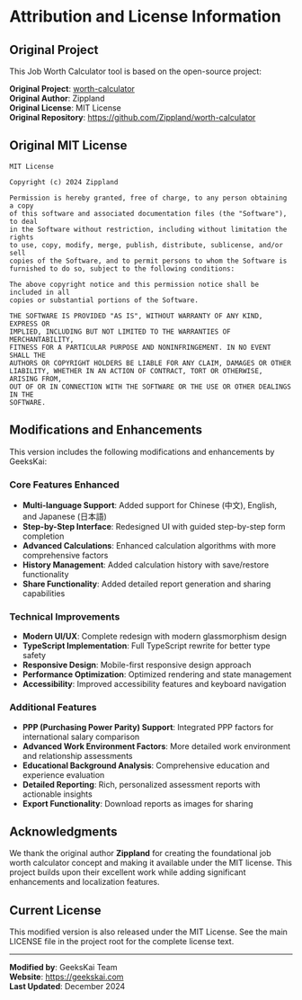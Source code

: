 # Attribution and License Information

## Original Project

This Job Worth Calculator tool is based on the open-source project:

**Original Project**: [worth-calculator](https://github.com/Zippland/worth-calculator)  
**Original Author**: Zippland  
**Original License**: MIT License  
**Original Repository**: https://github.com/Zippland/worth-calculator

## Original MIT License

```
MIT License

Copyright (c) 2024 Zippland

Permission is hereby granted, free of charge, to any person obtaining a copy
of this software and associated documentation files (the "Software"), to deal
in the Software without restriction, including without limitation the rights
to use, copy, modify, merge, publish, distribute, sublicense, and/or sell
copies of the Software, and to permit persons to whom the Software is
furnished to do so, subject to the following conditions:

The above copyright notice and this permission notice shall be included in all
copies or substantial portions of the Software.

THE SOFTWARE IS PROVIDED "AS IS", WITHOUT WARRANTY OF ANY KIND, EXPRESS OR
IMPLIED, INCLUDING BUT NOT LIMITED TO THE WARRANTIES OF MERCHANTABILITY,
FITNESS FOR A PARTICULAR PURPOSE AND NONINFRINGEMENT. IN NO EVENT SHALL THE
AUTHORS OR COPYRIGHT HOLDERS BE LIABLE FOR ANY CLAIM, DAMAGES OR OTHER
LIABILITY, WHETHER IN AN ACTION OF CONTRACT, TORT OR OTHERWISE, ARISING FROM,
OUT OF OR IN CONNECTION WITH THE SOFTWARE OR THE USE OR OTHER DEALINGS IN THE
SOFTWARE.
```

## Modifications and Enhancements

This version includes the following modifications and enhancements by GeeksKai:

### Core Features Enhanced

- **Multi-language Support**: Added support for Chinese (中文), English, and Japanese (日本語)
- **Step-by-Step Interface**: Redesigned UI with guided step-by-step form completion
- **Advanced Calculations**: Enhanced calculation algorithms with more comprehensive factors
- **History Management**: Added calculation history with save/restore functionality
- **Share Functionality**: Added detailed report generation and sharing capabilities

### Technical Improvements

- **Modern UI/UX**: Complete redesign with modern glassmorphism design
- **TypeScript Implementation**: Full TypeScript rewrite for better type safety
- **Responsive Design**: Mobile-first responsive design approach
- **Performance Optimization**: Optimized rendering and state management
- **Accessibility**: Improved accessibility features and keyboard navigation

### Additional Features

- **PPP (Purchasing Power Parity) Support**: Integrated PPP factors for international salary comparison
- **Advanced Work Environment Factors**: More detailed work environment and relationship assessments
- **Educational Background Analysis**: Comprehensive education and experience evaluation
- **Detailed Reporting**: Rich, personalized assessment reports with actionable insights
- **Export Functionality**: Download reports as images for sharing

## Acknowledgments

We thank the original author **Zippland** for creating the foundational job worth calculator concept and making it available under the MIT license. This project builds upon their excellent work while adding significant enhancements and localization features.

## Current License

This modified version is also released under the MIT License. See the main LICENSE file in the project root for the complete license text.

---

**Modified by**: GeeksKai Team  
**Website**: https://geekskai.com  
**Last Updated**: December 2024
